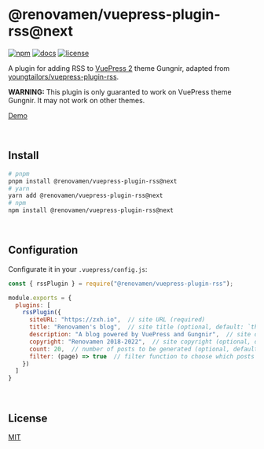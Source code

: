 # @renovamen/vuepress-plugin-rss@next

[![npm](https://img.shields.io/npm/v/@renovamen/vuepress-plugin-rss/next.svg?style=flat-square&logo=npm)](https://www.npmjs.com/package/@renovamen/vuepress-plugin-rss/v/next) [![docs](https://img.shields.io/badge/Docs-@renovamen/vuepress--plugin--rss-26A2FF?style=flat-square)](https://v2-vuepress-theme-gungnir.vercel.app/docs/plugins/rss.html) [![license](https://img.shields.io/badge/License-MIT-green?style=flat-square)](LICENSE)

A plugin for adding RSS to [VuePress 2](https://v2.vuepress.vuejs.org/) theme Gungnir, adapted from [youngtailors/vuepress-plugin-rss](https://github.com/youngtailors/vuepress-plugin-rss).

**WARNING:** This plugin is only guaranted to work on VuePress theme Gungnir. It may not work on other themes.

[Demo](https://v2-vuepress-theme-gungnir.vercel.app/rss.xml)


&nbsp;

## Install

```bash
# pnpm
pnpm install @renovamen/vuepress-plugin-rss@next
# yarn
yarn add @renovamen/vuepress-plugin-rss@next
# npm
npm install @renovamen/vuepress-plugin-rss@next
```


&nbsp;

## Configuration

Configurate it in your `.vuepress/config.js`:

```js
const { rssPlugin } = require("@renovamen/vuepress-plugin-rss");

module.exports = {
  plugins: [
    rssPlugin({
      siteURL: "https://zxh.io",  // site URL (required)
      title: "Renovamen's blog",  // site title (optional, default: `themeConfig.title`)
      description: "A blog powered by VuePress and Gungnir",  // site description (optional, default: "")
      copyright: "Renovamen 2018-2022",  // site copyright (optional, default: "")
      count: 20,  // number of posts to be generated (optional, default: 20)
      filter: (page) => true  // filter function to choose which posts to be generated (optional, default: (page) => true)
    })
  ]
}
```


&nbsp;

## License

[MIT](https://github.com/Renovamen/vuepress-theme-gungnir/blob/main/packages/plugins/reading-time/LICENSE)
